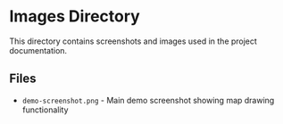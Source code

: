 # Images Directory

This directory contains screenshots and images used in the project documentation.

## Files
- `demo-screenshot.png` - Main demo screenshot showing map drawing functionality
